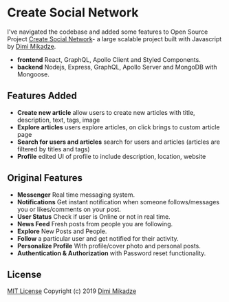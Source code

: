 # Create Social Network

I've navigated the codebase and added some features to Open Source Project [Create Social Network](https://github.com/dimimikadze/create-social-network/)- a large scalable project built with Javascript by [Dimi Mikadze](https://dimimikadze.com/).

- **frontend** React, GraphQL, Apollo Client and Styled Components.
- **backend** Nodejs, Express, GraphQL, Apollo Server and MongoDB with Mongoose.

## Features Added

- **Create new article** allow users to create new articles with title, description, text, tags, image
- **Explore articles** users explore articles, on click brings to custom article page
- **Search for users and articles** search for users and articles (articles are filtered by titles and tags)
- **Profile** edited UI of profile to include description, location, website

## Original Features

- **Messenger** Real time messaging system.
- **Notifications** Get instant notification when someone follows/messages you or likes/comments on your post.
- **User Status** Check if user is Online or not in real time.
- **News Feed** Fresh posts from people you are following.
- **Explore** New Posts and People.
- **Follow** a particular user and get notified for their activity.
- **Personalize Profile** With profile/cover photo and personal posts.
- **Authentication & Authorization** with Password reset functionality.

## License

[MIT License](https://github.com/dimimikadze/create-social-network/blob/master/LICENSE.md) Copyright (c) 2019 [Dimi Mikadze](https://dimimikadze.com/)
